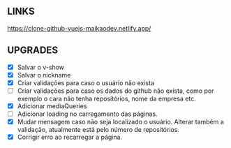 ## LINKS

https://clone-github-vuejs-maikaodev.netlify.app/

## UPGRADES

- [x] Salvar o v-show
- [x] Salvar o nickname
- [x] Criar validações para caso o usuário não exista
- [ ] Criar validações para caso os dados do github não exista, como por exemplo o cara não tenha repositórios, nome da empresa etc.
- [x] Adicionar mediaQueries
- [ ] Adicionar loading no carregamento das páginas.
- [x] Mudar mensagem caso não seja localizado o usuário. Alterar também a validação, atualmente está pelo número de repositórios.
- [x] Corrigir erro ao recarregar a página.

